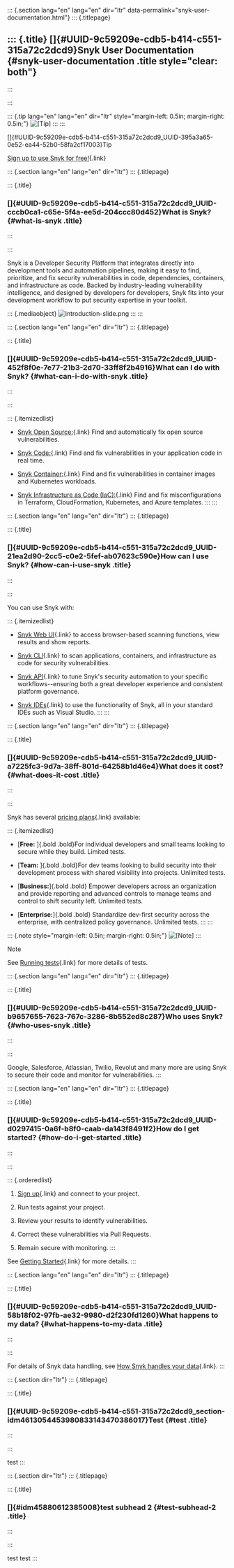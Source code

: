 ::: {.section lang="en" lang="en" dir="ltr" data-permalink="snyk-user-documentation.html"}
::: {.titlepage}
<div>

::: {.title}
[]{#UUID-9c59209e-cdb5-b414-c551-315a72c2dcd9}Snyk User Documentation {#snyk-user-documentation .title style="clear: both"}
---------------------------------------------------------------------
:::

</div>
:::

::: {.tip lang="en" lang="en" dir="ltr" style="margin-left: 0.5in; margin-right: 0.5in;"}
![\[Tip\]](../css/image/tip.png)
:::
:::

[]{#UUID-9c59209e-cdb5-b414-c551-315a72c2dcd9_UUID-395a3a65-0e52-ea44-52b0-58fa2cf17003}Tip

[Sign up to use Snyk for
free!](https://snyk.io/login?cta=sign-up&loc=nav&page=support_docs_page){.link}

::: {.section lang="en" lang="en" dir="ltr"}
::: {.titlepage}
<div>

::: {.title}
### []{#UUID-9c59209e-cdb5-b414-c551-315a72c2dcd9_UUID-cccb0ca1-c65e-5f4a-ee5d-204ccc80d452}What is Snyk? {#what-is-snyk .title}
:::

</div>
:::

Snyk is a Developer Security Platform that integrates directly into
development tools and automation pipelines, making it easy to find,
prioritize, and fix security vulnerabilities in code, dependencies,
containers, and infrastructure as code. Backed by industry-leading
vulnerability intelligence, and designed by developers for developers,
Snyk fits into your development workflow to put security expertise in
your toolkit.

::: {.mediaobject}
![introduction-slide.png](image/uuid-b25f28ec-3b5b-473e-4f1e-7ff3b694f7f1.png)
:::
:::

::: {.section lang="en" lang="en" dir="ltr"}
::: {.titlepage}
<div>

::: {.title}
### []{#UUID-9c59209e-cdb5-b414-c551-315a72c2dcd9_UUID-452f8f0e-7e77-21b3-2d70-33ff8f2b4916}What can I do with Snyk? {#what-can-i-do-with-snyk .title}
:::

</div>
:::

::: {.itemizedlist}
-   [Snyk Open
    Source:](https://snyk.io/product/open-source-security-management/){.link}
    Find and automatically fix open source vulnerabilities.

-   [Snyk Code:](https://snyk.io/product/snyk-code/){.link} Find and fix
    vulnerabilities in your application code in real time.

-   [Snyk
    Container:](https://snyk.io/product/container-vulnerability-management/){.link}
    Find and fix vulnerabilities in container images and Kubernetes
    workloads.

-   [Snyk Infrastructure as Code
    (IaC):](https://snyk.io/product/infrastructure-as-code-security/){.link}
    Find and fix misconfigurations in Terraform, CloudFormation,
    Kubernetes, and Azure templates.
:::
:::

::: {.section lang="en" lang="en" dir="ltr"}
::: {.titlepage}
<div>

::: {.title}
### []{#UUID-9c59209e-cdb5-b414-c551-315a72c2dcd9_UUID-21ea2d90-2cc5-c0e2-5fef-ab07623c590e}How can I use Snyk? {#how-can-i-use-snyk .title}
:::

</div>
:::

You can use Snyk with:

::: {.itemizedlist}
-   [Snyk Web
    UI](https://github.com/snyk/user-docs/blob/main/docs/snyk-web-ui){.link}
    to access browser-based scanning functions, view results and show
    reports.

-   [Snyk
    CLI](https://github.com/snyk/user-docs/blob/main/docs/snyk-cli){.link}
    to scan applications, containers, and infrastructure as code for
    security vulnerabilities.

-   [Snyk API](https://snyk.docs.apiary.io/#introduction/api-v3){.link}
    to tune Snyk's security automation to your specific
    workflows\--ensuring both a great developer experience and
    consistent platform governance.

-   [Snyk
    IDEs](https://github.com/snyk/user-docs/blob/main/docs/ide-tools){.link}
    to use the functionality of Snyk, all in your standard IDEs such as
    Visual Studio.
:::
:::

::: {.section lang="en" lang="en" dir="ltr"}
::: {.titlepage}
<div>

::: {.title}
### []{#UUID-9c59209e-cdb5-b414-c551-315a72c2dcd9_UUID-a7225fc3-9d7a-38ff-801d-64258b1d46e4}What does it cost? {#what-does-it-cost .title}
:::

</div>
:::

Snyk has several [pricing plans](https://snyk.io/plans/){.link}
available:

::: {.itemizedlist}
-   [**Free:** ]{.bold .bold}For individual developers and small teams
    looking to secure while they build. Limited tests.

-   [**Team:** ]{.bold .bold}For dev teams looking to build security
    into their development process with shared visibility into projects.
    Unlimited tests.

-   [**Business:**]{.bold .bold} Empower developers across an
    organization and provide reporting and advanced controls to manage
    teams and control to shift security left. Unlimited tests.

-   [**Enterprise:**]{.bold .bold} Standardize dev-first security across
    the enterprise, with centralized policy governance. Unlimited tests.
:::
:::

::: {.note style="margin-left: 0.5in; margin-right: 0.5in;"}
![\[Note\]](../css/image/note.png)
:::

Note

See [Running
tests](https://docs.snyk.io/introducing-snyk/snyks-core-concepts/running-tests){.link}
for more details of tests.

::: {.section lang="en" lang="en" dir="ltr"}
::: {.titlepage}
<div>

::: {.title}
### []{#UUID-9c59209e-cdb5-b414-c551-315a72c2dcd9_UUID-b9657655-7623-767c-3286-8b552ed8c287}Who uses Snyk? {#who-uses-snyk .title}
:::

</div>
:::

Google, Salesforce, Atlassian, Twilio, Revolut and many more are using
Snyk to secure their code and monitor for vulnerabilities.
:::

::: {.section lang="en" lang="en" dir="ltr"}
::: {.titlepage}
<div>

::: {.title}
### []{#UUID-9c59209e-cdb5-b414-c551-315a72c2dcd9_UUID-d0297415-0a6f-b8f0-caab-da143f8491f2}How do I get started? {#how-do-i-get-started .title}
:::

</div>
:::

::: {.orderedlist}
1.  [Sign
    up](https://snyk.io/login?cta=sign-up&loc=nav&page=support_docs_page){.link}
    and connect to your project.

2.  Run tests against your project.

3.  Review your results to identify vulnerabilities.

4.  Correct these vulnerabilities via Pull Requests.

5.  Remain secure with monitoring.
:::

See [Getting Started](https://docs.snyk.io/getting-started){.link} for
more details.
:::

::: {.section lang="en" lang="en" dir="ltr"}
::: {.titlepage}
<div>

::: {.title}
### []{#UUID-9c59209e-cdb5-b414-c551-315a72c2dcd9_UUID-58b18f02-97fb-ae32-9980-d2f230fd1260}What happens to my data? {#what-happens-to-my-data .title}
:::

</div>
:::

For details of Snyk data handling, see [How Snyk handles your
data](https://docs.snyk.io/more-info/how-snyk-handles-your-data){.link}.
:::

::: {.section dir="ltr"}
::: {.titlepage}
<div>

::: {.title}
### []{#UUID-9c59209e-cdb5-b414-c551-315a72c2dcd9_section-idm4613054453980833143470386017}Test {#test .title}
:::

</div>
:::

test
:::

::: {.section dir="ltr"}
::: {.titlepage}
<div>

::: {.title}
### []{#idm45880612385008}test subhead 2 {#test-subhead-2 .title}
:::

</div>
:::

test test
:::
